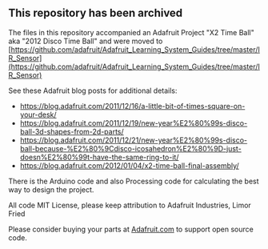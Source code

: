 ## This repository has been archived

The files in this repository accompanied an Adafruit Project "X2 Time Ball" aka "2012 Disco Time Ball" 
and were moved to [https://github.com/adafruit/Adafruit_Learning_System_Guides/tree/master/IR_Sensor](https://github.com/adafruit/Adafruit_Learning_System_Guides/tree/master/IR_Sensor)

See these Adafruit blog posts for additional details:
- https://blog.adafruit.com/2011/12/16/a-little-bit-of-times-square-on-your-desk/
- https://blog.adafruit.com/2011/12/19/new-year%E2%80%99s-disco-ball-3d-shapes-from-2d-parts/
- https://blog.adafruit.com/2011/12/21/new-year%E2%80%99s-disco-ball-because-%E2%80%9Cdisco-icosahedron%E2%80%9D-just-doesn%E2%80%99t-have-the-same-ring-to-it/
- https://blog.adafruit.com/2012/01/04/x2-time-ball-final-assembly/

There is the Arduino code and also Processing code for calculating the best way to design the project.

All code MIT License, please keep attribution to Adafruit Industries, Limor Fried

Please consider buying your parts at [Adafruit.com](https://www.adafruit.com) to support open source code.
